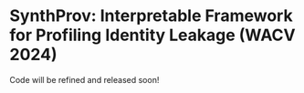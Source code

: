 # SynthProv: Interpretable Framework for Profiling Identity Leakage (WACV 2024)
Code will be refined and released soon!
